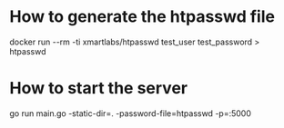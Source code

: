 # How to generate the htpasswd file

docker run --rm -ti xmartlabs/htpasswd test_user test_password > htpasswd

# How to start the server

go run main.go -static-dir=. -password-file=htpasswd -p=:5000
